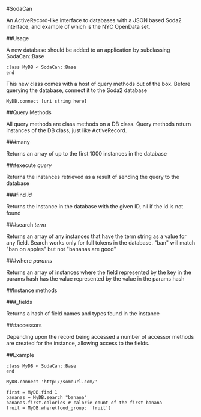 #SodaCan

An ActiveRecord-like interface to databases with a JSON based Soda2 interface, and example of which is the NYC OpenData set.

##Usage

A new database should be added to an application by subclassing SodaCan::Base

    class MyDB < SodaCan::Base
    end

This new class comes with a host of query methods out of the box. Before querying the database, connect it to the Soda2 database

    MyDB.connect [uri string here]

##Query Methods

All query methods are class methods on a DB class. Query methods return instances of the DB class, just like ActiveRecord.

###many

Returns an array of up to the first 1000 instances in the database

###execute _query_

Returns the instances retrieved as a result of sending the query to the database

###find _id_

Returns the instance in the database with the given ID, nil if the id is not found

###search _term_

Returns an array of any instances that have the term string as a value for any field. Search works only for full tokens in the database. "ban" will match "ban on apples" but not "bananas are good"

###where _params_

Returns an array of instances where the field represented by the key in the params hash has the value represented by the value in the params hash

##Instance methods

###\_fields

Returns a hash of field names and types found in the instance

###accessors

Depending upon the record being accessed a number of accessor methods are created for the instance, allowing access to the fields.

##Example

    class MyDB < SodaCan::Base
    end

    MyDB.connect 'http://someurl.com/'

    first = MyDB.find 1
    bananas = MyDB.search "banana"
    bananas.first.calories # calorie count of the first banana
    fruit = MyDB.where(food_group: 'fruit')
